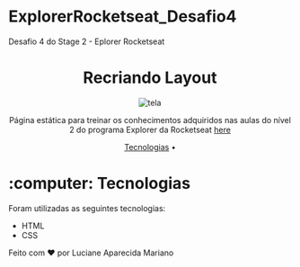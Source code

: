 # ExplorerRocketseat_Desafio4
Desafio 4 do Stage 2 - Eplorer Rocketseat

<h1 align="center">Recriando Layout</h1>

<p align="center">
 <img src="https://user-images.githubusercontent.com/92582446/166007691-fb5c8a54-f93a-426f-a3ef-00e85533a80a.jpg" alt="tela"/>
</p>


<p align="center">Página estática para treinar os conhecimentos adquiridos nas aulas do nível 2 do programa Explorer da Rocketseat <a href="https://github.com/lucianeaparecidamariano/ExplorerRocketseat_Desafio2">here</a></p>

<p align="center">
 <a href="#technologies">Tecnologias</a> •
</p>

<h1 id="technologies">:computer: Tecnologias</h1>

<p>Foram utilizadas as seguintes tecnologias:</p>

- HTML
- CSS



Feito com :heart: por Luciane Aparecida Mariano
